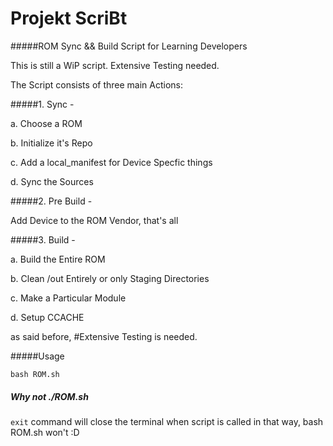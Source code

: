 # Projekt ScriBt

#####ROM Sync && Build Script for Learning Developers
 
This is still a WiP script. Extensive Testing needed.

The Script consists of three main Actions:

#####1. Sync - 
  
  a. Choose a ROM

  b. Initialize it's Repo

  c. Add a local_manifest for Device Specfic things

  d. Sync the Sources

#####2. Pre Build - 

  Add Device to the ROM Vendor, that's all

#####3. Build -
  
  a. Build the Entire ROM
  
  b. Clean /out Entirely or only Staging Directories
  
  c. Make a Particular Module

  d. Setup CCACHE

as said before, 
#Extensive Testing is needed.


#####Usage
```
bash ROM.sh
```

##### Why not ./ROM.sh
```exit``` command will close the terminal when script is called in that 
way, bash ROM.sh won't :D
